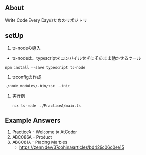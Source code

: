 ## About
Write Code Every Dayのためのリポジトリ

## setUp
1. ts-nodeの導入
  - ts-nodeは、typescriptをコンパイルせずにそのまま動かせるツール
  ```
  npm install --save typescript ts-node
  ```
1. tsconfigの作成
  ```
  ./node_modules/.bin/tsc --init
  ```
1. 実行例
   ```
   npx ts-node　./PracticeA/main.ts
   ```
## Example Answers
1. PracticeA - Welcome to AtCoder
2. ABC086A - Product
3. ABC081A - Placing Marbles
   - https://zenn.dev/37cohina/articles/bd429c06c0ee15